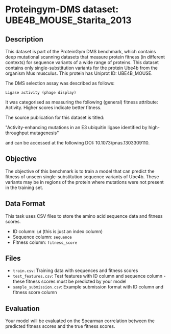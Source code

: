 
# Proteingym-DMS dataset: UBE4B_MOUSE_Starita_2013

## Description

This dataset is part of the ProteinGym DMS benchmark, which contains deep mutational scanning datasets that measure
protein fitness (in different contexts) for sequence variants of a wide range of proteins. This dataset contains
only single-substitution variants for the protein Ube4b from the organism Mus musculus. This protein has Uniprot ID: UBE4B_MOUSE. 

The DMS selection assay was described as follows: 

    Ligase activity (phage display)

It was categorised as measuring the following (general) fitness attribute: Activity. Higher scores indicate better fitness.

The source publication for this dataset is titled: 

"Activity-enhancing mutations in an E3 ubiquitin ligase identified by high-throughput mutagenesis"

and can be accessed at the following DOI: 10.1073/pnas.1303309110.

## Objective

The objective of this benchmark is to train a model that can predict the fitness of unseen single-substitution sequence variants of Ube4b.
These variants may be in regions of the protein where mutations were not present in the training set.

## Data Format

This task uses CSV files to store the amino acid sequence data and fitness scores.
- ID column: `id` (this is just an index column)
- Sequence column: `sequence`
- Fitness column: `fitness_score`

## Files

- `train.csv`: Training data with sequences and fitness scores
- `test_features.csv`: Test features with ID column and sequence column - these fitness scores must be predicted by your model
- `sample_submission.csv`: Example submission format with ID column and fitness score column

## Evaluation

Your model will be evaluated on the Spearman correlation between the predicted fitness scores and the true fitness scores.
